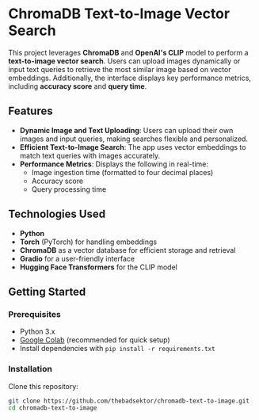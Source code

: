 # ChromaDB Text-to-Image Vector Search

This project leverages **ChromaDB** and **OpenAI's CLIP** model to perform a **text-to-image vector search**. Users can upload images dynamically or input text queries to retrieve the most similar image based on vector embeddings. Additionally, the interface displays key performance metrics, including **accuracy score** and **query time**.

## Features
- **Dynamic Image and Text Uploading**: Users can upload their own images and input queries, making searches flexible and personalized.
- **Efficient Text-to-Image Search**: The app uses vector embeddings to match text queries with images accurately.
- **Performance Metrics**: Displays the following in real-time:
  - Image ingestion time (formatted to four decimal places)
  - Accuracy score
  - Query processing time

## Technologies Used
- **Python**
- **Torch** (PyTorch) for handling embeddings
- **ChromaDB** as a vector database for efficient storage and retrieval
- **Gradio** for a user-friendly interface
- **Hugging Face Transformers** for the CLIP model

## Getting Started

### Prerequisites
- Python 3.x
- [Google Colab](https://colab.research.google.com/) (recommended for quick setup)
- Install dependencies with `pip install -r requirements.txt`

### Installation
Clone this repository:
```bash
git clone https://github.com/thebadsektor/chromadb-text-to-image.git
cd chromadb-text-to-image
